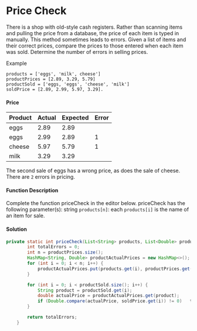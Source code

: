 # Price Check
There is a shop with old-style cash registers. Rather than scanning items and pulling the price from a database, the price of each item is typed in manually.
This method sometimes leads to errors. Given a list of items and their correct prices, compare the prices to those entered when each item was sold. Determine the number of errors in selling prices.

Example
````
products = ['eggs', 'milk', cheese']
productPrices = [2.89, 3.29, 5.79]
productSold = ['eggs, 'eggs', 'cheese', 'milk']
soldPrice = [2.89, 2.99, 5.97, 3.29].
````

#### Price
| Product | Actual | Expected | Error |
|---------|--------|----------|-------|
| eggs    | 2.89   | 2.89     |       |
| eggs    | 2.99   | 2.89     | 1     |
| cheese  | 5.97   | 5.79     | 1     |
| milk    | 3.29   | 3.29     |       |

The second sale of eggs has a wrong price, as does the sale of cheese. There are `2` errors in pricing.

#### Function Description
Complete the function priceCheck in the editor below.
priceCheck has the following parameter(s):
string `products[n]`: each `products[i]` is the name of an item for sale.

#### Solution

```java
private static int priceCheck(List<String> products, List<Double> productPrices, List<String>  productSold, List<Double> soldPrice) {
        int totalErrors = 0;
        int n = productPrices.size();
        HashMap<String, Double> productActualPrices = new HashMap<>();
        for (int i = 0; i < n; i++) {
            productActualPrices.put(products.get(i), productPrices.get(i));
        }

        for (int i = 0; i < productSold.size(); i++) {
            String product = productSold.get(i);
            double actualPrice = productActualPrices.get(product);
            if (Double.compare(actualPrice, soldPrice.get(i)) != 0)   totalErrors++;
        }

        return totalErrors;
    }
```
